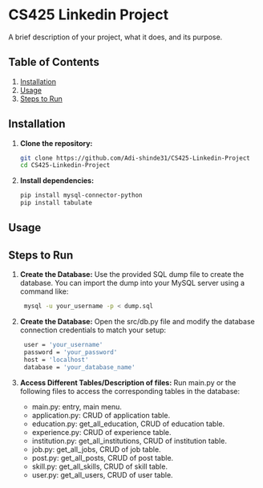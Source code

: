 # CS425 Linkedin Project

A brief description of your project, what it does, and its purpose.

## Table of Contents

1. [Installation](#installation)
2. [Usage](#usage)
3. [Steps to Run](#steps-to-run)

## Installation

1. **Clone the repository:**
   ```bash
   git clone https://github.com/Adi-shinde31/CS425-Linkedin-Project
   cd CS425-Linkedin-Project
   ```
2. **Install dependencies:**
   ```bash
   pip install mysql-connector-python
   pip install tabulate
   ```

## Usage

## Steps to Run

1. **Create the Database:**
   Use the provided SQL dump file to create the database. You can import the dump into your MySQL server using a command like:
   ```bash
    mysql -u your_username -p < dump.sql
   ```
2. **Create the Database:**
   Open the src/db.py file and modify the database connection credentials to match your setup:

   ```bash
    user = 'your_username'
    password = 'your_password'
    host = 'localhost'
    database = 'your_database_name'
   ```

3. **Access Different Tables/Description of files:**
   Run main.py or the following files to access the corresponding tables in the database:

   - main.py: entry, main menu.
   - application.py: CRUD of application table.
   - education.py: get_all_education, CRUD of education table.
   - experience.py: CRUD of experience table.
   - institution.py: get_all_institutions, CRUD of institution table.
   - job.py: get_all_jobs, CRUD of job table.
   - post.py: get_all_posts, CRUD of post table.
   - skill.py: get_all_skills, CRUD of skill table.
   - user.py: get_all_users, CRUD of user table.
